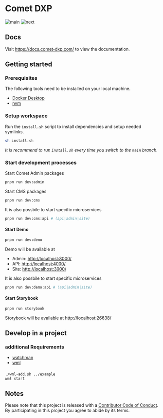 # Comet DXP

![main](https://github.com/vivid-planet/comet/actions/workflows/lint.yml/badge.svg?branch=main)
![next](https://github.com/vivid-planet/comet/actions/workflows/lint.yml/badge.svg?branch=next)

## Docs

Visit https://docs.comet-dxp.com/ to view the documentation.

## Getting started

### Prerequisites

The following tools need to be installed on your local machine.

-   [Docker Desktop](https://www.docker.com/products/docker-desktop/)
-   [nvm](https://github.com/nvm-sh/nvm)

### Setup workspace

Run the `install.sh` script to install dependencies and setup needed symlinks.

```bash
sh install.sh
```

_It is recommend to run `install.sh` every time you switch to the `main` branch._

### Start development processes

Start Comet Admin packages

```bash
pnpm run dev:admin
```

Start CMS packages

```bash
pnpm run dev:cms
```

It is also possbile to start specific microservices

```bash
pnpm run dev:cms:api # (api|admin|site)
```

#### Start Demo

```bash
pnpm run dev:demo
```

Demo will be available at

-   Admin: [http://localhost:8000/](http://localhost:8000/)
-   API: [http://localhost:4000/](http://localhost:4000/)
-   Site: [http://localhost:3000/](http://localhost:3000/)

It is also possbile to start specific microservices

```bash
pnpm run dev:demo:api # (api|admin|site)
```

#### Start Storybook

```bash
pnpm run storybook
```

Storybook will be available at [http://localhost:26638/](http://localhost:26638/)

## Develop in a project

### additional Requirements

-   [watchman](https://facebook.github.io/watchman/)
-   [wml](https://github.com/wix/wml)

###

    ./wml-add.sh ../example
    wml start

## Notes

Please note that this project is released with a [Contributor Code of Conduct](CODE-OF-CONDUCT.md). By participating in this project you agree to abide by its terms.
